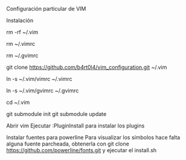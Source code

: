 Configuración particular de VIM

Instalación

rm -rf ~/.vim

rm ~/.vimrc

rm ~/.gvimrc

git clone https://github.com/b4rt0l4/vim_configuration.git ~/.vim

ln -s ~/.vim/vimrc ~/.vimrc

ln -s ~/.vim/gvimrc ~/.gvimrc

cd ~/.vim

git submodule init git submodule update

Abrir vim Ejecutar :PluginInstall para instalar los plugins

Instalar fuentes para powerline Para visualizar los símbolos hace falta alguna fuente parcheada, obtenerla con git clone https://github.com/powerline/fonts.git y ejecutar el install.sh
